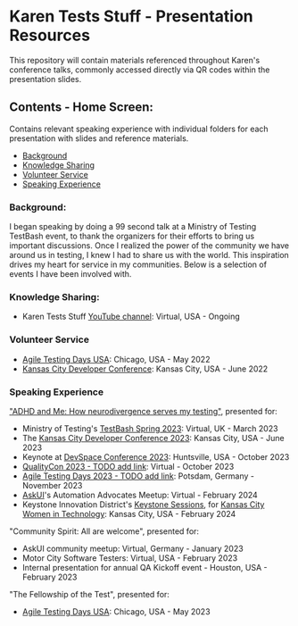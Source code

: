 # Karen Tests Stuff - Presentation Resources

This repository will contain materials referenced throughout Karen's conference talks, commonly accessed directly via QR codes within the presentation slides.

## Contents - Home Screen:

Contains relevant speaking experience with individual folders for each presentation with slides and reference materials.
- [Background](https://github.com/KarenTestsStuff/PresentationResources?tab=readme-ov-file#background)
- [Knowledge Sharing](https://github.com/KarenTestsStuff/PresentationResources?tab=readme-ov-file#knowledge-sharing)
- [Volunteer Service](https://github.com/KarenTestsStuff/PresentationResources?tab=readme-ov-file#volunteer-service)
- [Speaking Experience](https://github.com/KarenTestsStuff/PresentationResources?tab=readme-ov-file#speaking-experience)

### Background:

I began speaking by doing a 99 second talk at a Ministry of Testing TestBash event, to thank the organizers for their efforts to bring us important discussions. Once I realized the power of the community we have around us in testing, I knew I had to share us with the world. This inspiration drives my heart for service in my communities. Below is a selection of events I have been involved with.

### Knowledge Sharing:

- Karen Tests Stuff [YouTube channel](https://www.youtube.com/channel/UCaILiR0XEzf0Y1QvibzybCQ): Virtual, USA - Ongoing

### Volunteer Service

- [Agile Testing Days USA](https://agiletestingdays.us/): Chicago, USA - May 2022
- [Kansas City Developer Conference](https://www.kcdc.info/): Kansas City, USA - June 2022

### Speaking Experience

["ADHD and Me: How neurodivergence serves my testing"](https://github.com/KarenTestsStuff/PresentationResources/tree/main/ADHD_and_Me#adhd--me-how-neurodivergence-serves-my-testing), presented for:
- Ministry of Testing's [TestBash Spring 2023](https://www.ministryoftesting.com/events/testbash-spring-2023): Virtual, UK - March 2023
- The [Kansas City Developer Conference 2023](https://www.kcdc.info/): Kansas City, USA - June 2023
- Keynote at [DevSpace Conference 2023](https://www.devspaceconf.com/): Huntsville, USA - October 2023
- [QualityCon 2023 - TODO add link](https://qualitycon.tech/): Virtual - October 2023
- [Agile Testing Days 2023 - TODO add link](https://agiletestingdays.com/): Potsdam, Germany - November 2023
- [AskUI](https://www.linkedin.com/company/askui)'s Automation Advocates Meetup: Virtual - February 2024
- Keystone Innovation District's [Keystone Sessions](https://www.keystonedistrict.org/sessions), for [Kansas City Women in Technology](https://kcwomenintech.org/): Kansas City, USA - February 2024

"Community Spirit: All are welcome", presented for:
- AskUI community meetup: Virtual, Germany - January 2023
- Motor City Software Testers: Virtual, USA - February 2023
- Internal presentation for annual QA Kickoff event - Houston, USA - February 2023

"The Fellowship of the Test", presented for:
- [Agile Testing Days USA](https://agiletestingdays.us/): Chicago, USA - May 2023
